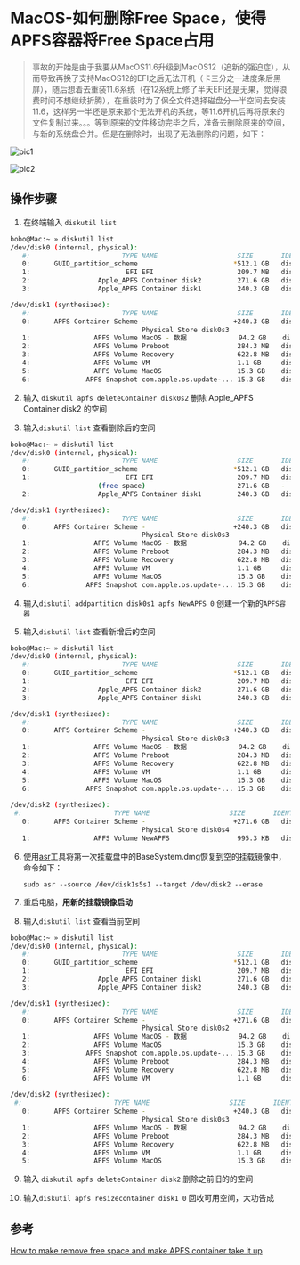 # MacOS-如何删除Free Space，使得APFS容器将Free Space占用

<!--more-->

> 事故的开始是由于我要从MacOS11.6升级到MacOS12（追新的强迫症），从而导致再换了支持MacOS12的EFI之后无法开机（卡三分之一进度条后黑屏），随后想着去重装11.6系统（在12系统上修了半天EFI还是无果，觉得浪费时间不想继续折腾），在重装时为了保全文件选择磁盘分一半空间去安装11.6，这样另一半还是原来那个无法开机的系统，等11.6开机后再将原来的文件复制过来。。。等到原来的文件移动完毕之后，准备去删除原来的空间，与新的系统盘合并。但是在删除时，出现了无法删除的问题，如下：

![](https://pic.yqqy.top/blog/202110081041194.jpg "pic1")

![](https://pic.yqqy.top/blog/202110081041110.jpg "pic2")

## 操作步骤

1. 在终端输入 `diskutil list`

```bash
bobo@Mac:~ » diskutil list
/dev/disk0 (internal, physical):
   #:                       TYPE NAME                    SIZE       IDENTIFIER
   0:      GUID_partition_scheme                        *512.1 GB   disk0
   1:                        EFI EFI                     209.7 MB   disk0s1
   2:                 Apple_APFS Container disk2         271.6 GB   disk0s2
   3:                 Apple_APFS Container disk1         240.3 GB   disk0s3

/dev/disk1 (synthesized):
   #:                       TYPE NAME                    SIZE       IDENTIFIER
   0:      APFS Container Scheme -                      +240.3 GB   disk1
                                 Physical Store disk0s3
   1:                APFS Volume MacOS - 数据             94.2 GB    disk1s1
   2:                APFS Volume Preboot                 284.3 MB   disk1s2
   3:                APFS Volume Recovery                622.8 MB   disk1s3
   4:                APFS Volume VM                      1.1 GB     disk1s4
   5:                APFS Volume MacOS                   15.3 GB    disk1s5
   6:              APFS Snapshot com.apple.os.update-... 15.3 GB    disk1s5s1
```

2. 输入 `diskutil apfs deleteContainer disk0s2` 删除 Apple_APFS Container disk2 的空间

3. 输入`diskutil list` 查看删除后的空间

```bash
bobo@Mac:~ » diskutil list
/dev/disk0 (internal, physical):
   #:                       TYPE NAME                    SIZE       IDENTIFIER
   0:      GUID_partition_scheme                        *512.1 GB   disk0
   1:                        EFI EFI                     209.7 MB   disk0s1
                      (free space)                       271.6 GB   -
   2:                 Apple_APFS Container disk1         240.3 GB   disk0s3

/dev/disk1 (synthesized):
   #:                       TYPE NAME                    SIZE       IDENTIFIER
   0:      APFS Container Scheme -                      +240.3 GB   disk1
                                 Physical Store disk0s3
   1:                APFS Volume MacOS - 数据             94.2 GB    disk1s1
   2:                APFS Volume Preboot                 284.3 MB   disk1s2
   3:                APFS Volume Recovery                622.8 MB   disk1s3
   4:                APFS Volume VM                      1.1 GB     disk1s4
   5:                APFS Volume MacOS                   15.3 GB    disk1s5
   6:              APFS Snapshot com.apple.os.update-... 15.3 GB    disk1s5s1
```

4. 输入`diskutil addpartition disk0s1 apfs NewAPFS 0` 创建一个新的`APFS容器`

5. 输入`diskutil list` 查看新增后的空间

```bash
bobo@Mac:~ » diskutil list
/dev/disk0 (internal, physical):
   #:                       TYPE NAME                    SIZE       IDENTIFIER
   0:      GUID_partition_scheme                        *512.1 GB   disk0
   1:                        EFI EFI                     209.7 MB   disk0s1
   2:                 Apple_APFS Container disk2         271.6 GB   disk0s4
   3:                 Apple_APFS Container disk1         240.3 GB   disk0s3

/dev/disk1 (synthesized):
   #:                       TYPE NAME                    SIZE       IDENTIFIER
   0:      APFS Container Scheme -                      +240.3 GB   disk1
                                 Physical Store disk0s3
   1:                APFS Volume MacOS - 数据             94.2 GB    disk1s1
   2:                APFS Volume Preboot                 284.3 MB   disk1s2
   3:                APFS Volume Recovery                622.8 MB   disk1s3
   4:                APFS Volume VM                      1.1 GB     disk1s4
   5:                APFS Volume MacOS                   15.3 GB    disk1s5
   6:              APFS Snapshot com.apple.os.update-... 15.3 GB    disk1s5s1
   
/dev/disk2 (synthesized):
 #:                       TYPE NAME                    SIZE       IDENTIFIER
   0:      APFS Container Scheme -                      +271.6 GB   disk2
                                 Physical Store disk0s4
   1:                APFS Volume NewAPFS                 995.3 KB   disk2s1                 
```

6. 使用[asr](https://en.wikipedia.org/wiki/Apple_Software_Restore)工具将第一次挂载盘中的BaseSystem.dmg恢复到空的挂载镜像中，命令如下：

   `sudo asr --source /dev/disk1s5s1 --target /dev/disk2 --erase`

7. 重启电脑，**用新的挂载镜像启动**

8. 输入`diskutil list` 查看当前空间

```bash
bobo@Mac:~ » diskutil list
/dev/disk0 (internal, physical):
   #:                       TYPE NAME                    SIZE       IDENTIFIER
   0:      GUID_partition_scheme                        *512.1 GB   disk0
   1:                        EFI EFI                     209.7 MB   disk0s1
   2:                 Apple_APFS Container disk1         271.6 GB   disk0s2
   3:                 Apple_APFS Container disk2         240.3 GB   disk0s3

/dev/disk1 (synthesized):
   #:                       TYPE NAME                    SIZE       IDENTIFIER
   0:      APFS Container Scheme -                      +271.6 GB   disk1
                                 Physical Store disk0s2
   1:                APFS Volume MacOS - 数据             94.2 GB    disk1s1
   2:                APFS Volume MacOS                   15.3 GB    disk1s2
   3:              APFS Snapshot com.apple.os.update-... 15.3 GB    disk1s2s1
   4:                APFS Volume Preboot                 284.3 MB   disk1s3
   5:                APFS Volume Recovery                622.8 MB   disk1s4
   6:                APFS Volume VM                      1.1 GB     disk1s5
   
/dev/disk2 (synthesized):
 #:                       TYPE NAME                    SIZE       IDENTIFIER
   0:      APFS Container Scheme -                      +240.3 GB   disk2
                                 Physical Store disk0s3   
   1:                APFS Volume MacOS - 数据             94.2 GB    disk2s1
   2:                APFS Volume Preboot                 284.3 MB   disk2s2
   3:                APFS Volume Recovery                622.8 MB   disk2s3
   4:                APFS Volume VM                      1.1 GB     disk2s4
   5:                APFS Volume MacOS                   15.3 GB    disk2s5
```

9. 输入 `diskutil apfs deleteContainer disk2` 删除之前旧的的空间

10. 输入`diskutil apfs resizecontainer disk1 0`  回收可用空间，大功告成

## 参考

[How to make remove free space and make APFS container take it up](https://apple.stackexchange.com/questions/406962/how-to-make-remove-free-space-and-make-apfs-container-take-it-up/407055#407055)

